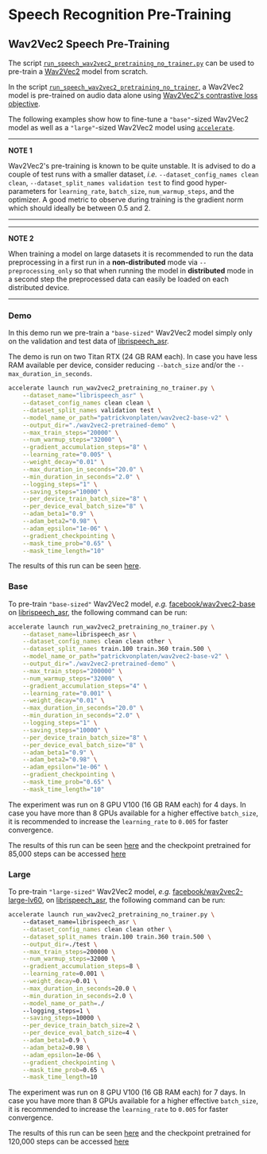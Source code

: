 <!---
Copyright 2021 The HuggingFace Team. All rights reserved.

Licensed under the Apache License, Version 2.0 (the "License");
you may not use this file except in compliance with the License.
You may obtain a copy of the License at

    http://www.apache.org/licenses/LICENSE-2.0

Unless required by applicable law or agreed to in writing, software
distributed under the License is distributed on an "AS IS" BASIS,
WITHOUT WARRANTIES OR CONDITIONS OF ANY KIND, either express or implied.
See the License for the specific language governing permissions and
limitations under the License.
-->

# Speech Recognition Pre-Training


## Wav2Vec2 Speech Pre-Training

The script [`run_speech_wav2vec2_pretraining_no_trainer.py`](https://github.com/huggingface/transformers/blob/main/examples/pytorch/speech-pretraining/run_wav2vec2_pretraining_no_trainer.py) can be used to pre-train a [Wav2Vec2](https://hf-mirror.com/transformers/model_doc/wav2vec2.html?highlight=wav2vec2) model from scratch.

In the script [`run_speech_wav2vec2_pretraining_no_trainer`](https://github.com/huggingface/transformers/blob/main/examples/pytorch/speech-pretraining/run_wav2vec2_pretraining_no_trainer.py), a Wav2Vec2 model is pre-trained on audio data alone using [Wav2Vec2's contrastive loss objective](https://arxiv.org/abs/2006.11477).

The following examples show how to fine-tune a `"base"`-sized Wav2Vec2 model as well as a `"large"`-sized Wav2Vec2 model using [`accelerate`](https://github.com/huggingface/accelerate).


---
**NOTE 1**

Wav2Vec2's pre-training is known to be quite unstable.
It is advised to do a couple of test runs with a smaller dataset,
*i.e.* `--dataset_config_names clean clean`, `--dataset_split_names validation test`
to find good hyper-parameters for `learning_rate`, `batch_size`, `num_warmup_steps`,
and the optimizer.
A good metric to observe during training is the gradient norm which should ideally be between 0.5 and 2.

---

---
**NOTE 2**

When training a model on large datasets it is recommended to run the data preprocessing 
in a first run in a **non-distributed** mode via `--preprocessing_only` so that 
when running the model in **distributed** mode in a second step the preprocessed data
can easily be loaded on each distributed device.

---

### Demo

In this demo run we pre-train a `"base-sized"` Wav2Vec2 model simply only on the validation
and test data of [librispeech_asr](https://hf-mirror.com/datasets/librispeech_asr).

The demo is run on two Titan RTX (24 GB RAM each). In case you have less RAM available 
per device, consider reducing `--batch_size` and/or the `--max_duration_in_seconds`.


```bash
accelerate launch run_wav2vec2_pretraining_no_trainer.py \
	--dataset_name="librispeech_asr" \
	--dataset_config_names clean clean \
	--dataset_split_names validation test \
	--model_name_or_path="patrickvonplaten/wav2vec2-base-v2" \
	--output_dir="./wav2vec2-pretrained-demo" \
	--max_train_steps="20000" \
	--num_warmup_steps="32000" \
	--gradient_accumulation_steps="8" \
	--learning_rate="0.005" \
	--weight_decay="0.01" \
	--max_duration_in_seconds="20.0" \
	--min_duration_in_seconds="2.0" \
	--logging_steps="1" \
	--saving_steps="10000" \
	--per_device_train_batch_size="8" \
	--per_device_eval_batch_size="8" \
	--adam_beta1="0.9" \
	--adam_beta2="0.98" \
	--adam_epsilon="1e-06" \
	--gradient_checkpointing \
	--mask_time_prob="0.65" \
	--mask_time_length="10"
```

The results of this run can be seen [here](https://wandb.ai/patrickvonplaten/wav2vec2-pretrained-demo/reports/Wav2Vec2-PreTraining-Demo-Run--VmlldzoxMDk3MjAw?accessToken=oa05s1y57lizo2ocxy3k01g6db1u4pt8m6ur2n8nl4cb0ug02ms2cw313kb8ruch).

### Base

To pre-train `"base-sized"` Wav2Vec2 model, *e.g.* [facebook/wav2vec2-base](https://hf-mirror.com/facebook/wav2vec2-base) 
on [librispeech_asr](https://hf-mirror.com/datasets/librispeech_asr), the following command can be run:

```bash
accelerate launch run_wav2vec2_pretraining_no_trainer.py \
	--dataset_name=librispeech_asr \
	--dataset_config_names clean clean other \
	--dataset_split_names train.100 train.360 train.500 \
	--model_name_or_path="patrickvonplaten/wav2vec2-base-v2" \
	--output_dir="./wav2vec2-pretrained-demo" \
	--max_train_steps="200000" \
	--num_warmup_steps="32000" \
	--gradient_accumulation_steps="4" \
	--learning_rate="0.001" \
	--weight_decay="0.01" \
	--max_duration_in_seconds="20.0" \
	--min_duration_in_seconds="2.0" \
	--logging_steps="1" \
	--saving_steps="10000" \
	--per_device_train_batch_size="8" \
	--per_device_eval_batch_size="8" \
	--adam_beta1="0.9" \
	--adam_beta2="0.98" \
	--adam_epsilon="1e-06" \
	--gradient_checkpointing \
	--mask_time_prob="0.65" \
	--mask_time_length="10"
```

The experiment was run on 8 GPU V100 (16 GB RAM each) for 4 days. 
In case you have more than 8 GPUs available for a higher effective `batch_size`,
it is recommended to increase the `learning_rate` to `0.005` for faster convergence.

The results of this run can be seen [here](https://wandb.ai/patrickvonplaten/test/reports/Wav2Vec2-Base--VmlldzoxMTUyODQ0?accessToken=rg6e8u9yizx964k8q47zctq1m4afpvtn1i3qi9exgdmzip6xwkfzvagfajpzj55n) and the checkpoint pretrained for 85,000 steps can be accessed [here](https://hf-mirror.com/patrickvonplaten/wav2vec2-base-repro-960h-libri-85k-steps)


### Large

To pre-train `"large-sized"` Wav2Vec2 model, *e.g.* [facebook/wav2vec2-large-lv60](https://hf-mirror.com/facebook/wav2vec2-large-lv60), 
on [librispeech_asr](https://hf-mirror.com/datasets/librispeech_asr), the following command can be run:

```bash
accelerate launch run_wav2vec2_pretraining_no_trainer.py \ 
	--dataset_name=librispeech_asr \
	--dataset_config_names clean clean other \
	--dataset_split_names train.100 train.360 train.500 \
	--output_dir=./test \
	--max_train_steps=200000 \
	--num_warmup_steps=32000 \
	--gradient_accumulation_steps=8 \
	--learning_rate=0.001 \
	--weight_decay=0.01 \
	--max_duration_in_seconds=20.0 \
	--min_duration_in_seconds=2.0 \
	--model_name_or_path=./ 
	--logging_steps=1 \
	--saving_steps=10000 \
	--per_device_train_batch_size=2 \
	--per_device_eval_batch_size=4 \
	--adam_beta1=0.9 \
	--adam_beta2=0.98 \
	--adam_epsilon=1e-06 \
	--gradient_checkpointing \
	--mask_time_prob=0.65 \
	--mask_time_length=10
```

The experiment was run on 8 GPU V100 (16 GB RAM each) for 7 days. 
In case you have more than 8 GPUs available for a higher effective `batch_size`,
it is recommended to increase the `learning_rate` to `0.005` for faster convergence.

The results of this run can be seen [here](https://wandb.ai/patrickvonplaten/pretraining-wav2vec2/reports/Wav2Vec2-Large--VmlldzoxMTAwODM4?accessToken=wm3qzcnldrwsa31tkvf2pdmilw3f63d4twtffs86ou016xjbyilh55uoi3mo1qzc) and the checkpoint pretrained for 120,000 steps can be accessed [here](https://hf-mirror.com/patrickvonplaten/wav2vec2-large-repro-960h-libri-120k-steps)
